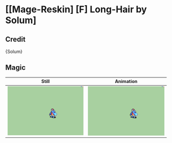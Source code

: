 # [\[Mage-Reskin\] \[F\] Long-Hair by Solum]

## Credit

{Solum}
	
## Magic

| Still | Animation |
| :---: | :-------: |
| ![Magic still](./Magic_000.png) | ![Magic animation](./Magic.gif) |
